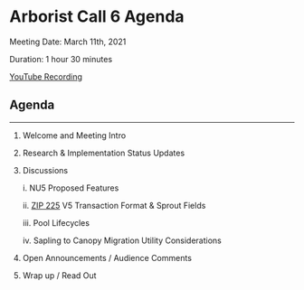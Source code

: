 # Arborist Call 6 Agenda

Meeting Date: March 11th, 2021

Duration: 1 hour 30 minutes

[YouTube Recording](https://youtu.be/DBjghuzjDZc)

## Agenda
___

1. Welcome and Meeting Intro 
2. Research & Implementation Status Updates

3. Discussions
   
   i. NU5 Proposed Features

   ii. [ZIP 225](https://zips.z.cash/zip-0225) V5 Transaction Format & Sprout Fields

   iii. Pool Lifecycles

   iv. Sapling to Canopy Migration Utility Considerations

4. Open Announcements / Audience Comments

5. Wrap up / Read Out 

